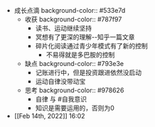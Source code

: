- 成长点滴
  background-color:: #533e7d
	- 收获
	  background-color:: #787f97
		- 读书、运动继续坚持
		- 冥想有了更深的理解--知乎一篇文章
		- 碎片化阅读通过青少年模式有了新的控制
			- 不易得就是多巴胺的控制
	- 缺点
	  background-color:: #793e3e
		- 记账进行中，但是投资跟进依然没启动
		- 运动自律没带动宝
	- 思考
	  background-color:: #978626
		- 自律 与 #自我意识
		- 知识是需要运用的，否则为0
- [[Feb 14th, 2022]] 16:02